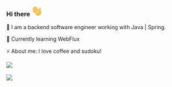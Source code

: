 ### Hi there <img src="https://raw.githubusercontent.com/ABSphreak/ABSphreak/master/gifs/Hi.gif" width="30px" />
🔭 I am a backend software engineer working with Java | Spring.

🌱 Currently learning WebFlux

⚡ About me: I love coffee and sudoku!

<a href="https://www.linkedin.com/in/denisetelli" target="_blank"><img src="https://img.shields.io/badge/-LinkedIn-%230077B5?style=for-the-badge&logo=linkedin&logoColor=white" target="_blank"></a> 

<img src="https://img.shields.io/badge/-Java-grey"/>

